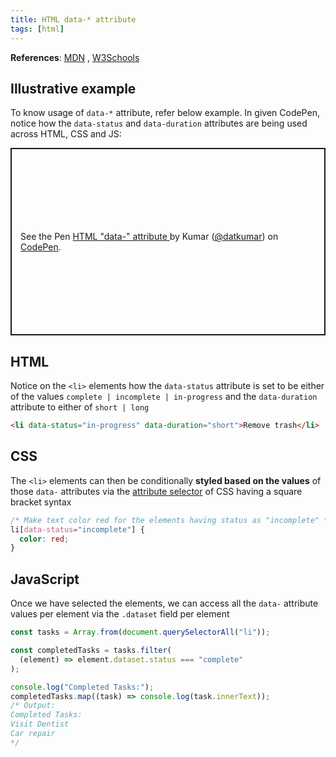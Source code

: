 ```yaml
---
title: HTML data-* attribute
tags: [html]
---
```


**References**: [MDN](https://developer.mozilla.org/en-US/docs/Learn/HTML/Howto/Use_data_attributes) , [W3Schools](https://www.w3schools.com/tags/att_data-.asp)

## Illustrative example

To know usage of `data-*` attribute, refer below example. In given CodePen, notice how the `data-status` and `data-duration` attributes are being used across HTML, CSS and JS:

<p
    class="codepen"
    data-height="500"
    data-theme-id="dark"
    data-default-tab="html,result"
    data-slug-hash="wvOJgrp"
    data-preview="true"
    data-user="datkumar"
    style="
    height: 300px;
    box-sizing: border-box;
    display: flex;
    align-items: center;
    justify-content: center;
    border: 2px solid;
    margin: 1em 0;
    padding: 1em;
    "
>
    <span>
        See the Pen
        <a href="https://codepen.io/datkumar/pen/wvOJgrp">
            HTML &quot;data-&quot; attribute
        </a>
        by Kumar (<a href="https://codepen.io/datkumar">@datkumar</a>) on
        <a href="https://codepen.io">CodePen</a>.
    </span>
</p>
<script
    async
    src="https://cpwebassets.codepen.io/assets/embed/ei.js"
></script>

## HTML

Notice on the `<li>` elements how the `data-status` attribute is set to be either of the values `complete | incomplete | in-progress` and the `data-duration` attribute to either of `short | long`

```html
<li data-status="in-progress" data-duration="short">Remove trash</li>
```

## CSS

The `<li>` elements can then be conditionally **styled based on the values** of those `data-` attributes via the [attribute selector](https://developer.mozilla.org/en-US/docs/Learn/CSS/Building_blocks/Selectors/Attribute_selectors) of CSS having a square bracket syntax

```css
/* Make text color red for the elements having status as "incomplete" */
li[data-status="incomplete"] {
  color: red;
}
```

## JavaScript

Once we have selected the elements, we can access all the `data-` attribute values per element via the `.dataset` field per element

```js
const tasks = Array.from(document.querySelectorAll("li"));

const completedTasks = tasks.filter(
  (element) => element.dataset.status === "complete"
);

console.log("Completed Tasks:");
completedTasks.map((task) => console.log(task.innerText));
/* Output:
Completed Tasks:
Visit Dentist
Car repair
*/
```
